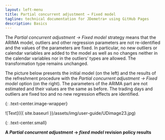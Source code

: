 ```yaml
---
layout: left-menu
title: Partial concurrent adjustment → Fixed model
tagline: technical documentation for JDemetra+ using GitHub Pages
description: Basics
---
```

The *Partial concurrent adjustment → Fixed model* strategy means that
the ARIMA model, outliers and other regression parameters are not
re-identified and the values of the parameters are fixed. In particular,
no new outliers or calendar variables are added to the model as well as
no changes neither in the calendar variables nor in the outliers’ types
are allowed. The transformation type remains unchanged.

The picture below presents the initial model (on the left) and the
results of the refreshment procedure with the *Partial concurrent
adjustment → Fixed model* option (on the right). The parameters of the
ARIMA part are not estimated and their values are the same as before.
The trading days and outliers are fixed too and no new regression
effects are identified.

{: .text-center.image-wrapper}

![Text]({{ site.baseurl }}/assets/img/user-guide/UDimage23.jpg)

{: .text-center.small}

**A *Partial concurrent adjustment* → *fixed model* revision policy results**